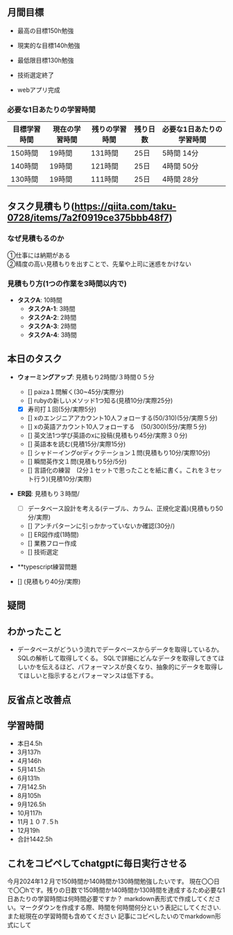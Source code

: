 
## 月間目標
- 最高の目標150h勉強
- 現実的な目標140h勉強
- 最低限目標130h勉強

- 技術選定終了
- webアプリ完成

### 必要な1日あたりの学習時間

| 目標学習時間 | 現在の学習時間 | 残りの学習時間 | 残り日数 | 必要な1日あたりの学習時間 |
|--------------|----------------|----------------|----------|------------------------|
| 150時間      | 19時間         | 131時間        | 25日     | 5時間 14分             |
| 140時間      | 19時間         | 121時間        | 25日     | 4時間 50分             |
| 130時間      | 19時間         | 111時間        | 25日     | 4時間 28分             |

## タスク見積もり(https://qiita.com/taku-0728/items/7a2f0919ce375bbb48f7)
### なぜ見積もるのか   
①仕事には納期がある  
②精度の高い見積もりを出すことで、先輩や上司に迷惑をかけない

### 見積もり方(1つの作業を3時間以内で)
- **タスクA**: 10時間
  - **タスクA-1**: 3時間
  - **タスクA-2**: 2時間
  - **タスクA-3**: 2時間
  - **タスクA-4**: 3時間


## 本日のタスク

  - **ウォーミングアップ**: 見積もり2時間/３時間０５分
    - [] paiza１問解く(30~45分/実際分)
    - [] rubyの新しいメソッド1つ知る(見積10分/実際25分)
    - [x] 寿司打１回(5分/実際5分)
    - [] xのエンジニアアカウント10人フォローする(50/310)(5分/実際５分)
    - [] xの英語アカウント10人フォローする　(50/300)(5分/実際５分)
    - [] 英文法1つ学び英語のxに投稿(見積もり45分/実際３０分)
    - [] 英語本を読む(見積15分/実際15分)
    - [] シャドーイングorディクテーション１問(見積もり10分/実際10分)
    - [] 瞬間英作文１問(見積もり5分/5分)
    - [] 言語化の練習　(2分１セットで思ったことを紙に書く。これを３セット行う)(見積10分/実際)
   
   - **ER図**: 見積もり３時間/    
     - [ ] データベース設計を考える(テーブル、カラム、正規化定義)(見積もり50分/実際)
     - [] アンチパターンに引っかかっていないか確認(30分/)  
     - [] ER図作成(1時間)
     - [] 業務フロー作成
     - [] 技術選定
    
  - **typescript練習問題
  - [] (見積もり40分/実際)
    
  
    

## 疑問




## わかったこと
- データベースがどういう流れでデータベースからデータを取得しているか。SQLの解析して取得してくる。
SQLで詳細にどんなデータを取得してきてほしいかを伝えるほど、パフォーマンスが良くなり、抽象的にデータを取得してほしいと指示するとパフォーマンスは低下する。



## 反省点と改善点


## 学習時間
  - 本日4.5h
  - 3月137h
  - 4月146h
  - 5月141.5h
  - 6月131h
  - 7月142.5h
  - 8月105h
  - 9月126.5h
  - 10月117h
  - 11月１０７.５h
  - 12月19h
  - 合計1442.5h

 ## これをコピペしてchatgptに毎日実行させる
今月2024年1２月で150時間か140時間か130時間勉強したいです。
現在〇〇日で〇〇hです。残りの日数で150時間か140時間か130時間を達成するため必要な1日あたりの学習時間は何時間必要ですか？
markdown表形式で作成してください。マークダウンを作成する際、時間を何時間何分という表記にしてください.また総現在の学習時間も含めてください
記事にコピペしたいのでmarkdown形式にして
 
